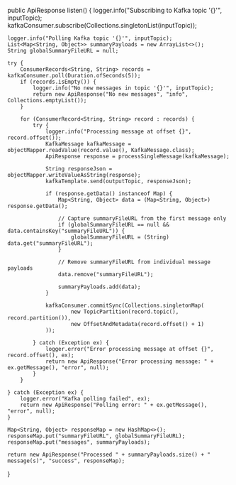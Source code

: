 public ApiResponse listen() {
    logger.info("Subscribing to Kafka topic '{}'", inputTopic);
    kafkaConsumer.subscribe(Collections.singletonList(inputTopic));

    logger.info("Polling Kafka topic '{}'", inputTopic);
    List<Map<String, Object>> summaryPayloads = new ArrayList<>();
    String globalSummaryFileURL = null;

    try {
        ConsumerRecords<String, String> records = kafkaConsumer.poll(Duration.ofSeconds(5));
        if (records.isEmpty()) {
            logger.info("No new messages in topic '{}'", inputTopic);
            return new ApiResponse("No new messages", "info", Collections.emptyList());
        }

        for (ConsumerRecord<String, String> record : records) {
            try {
                logger.info("Processing message at offset {}", record.offset());
                KafkaMessage kafkaMessage = objectMapper.readValue(record.value(), KafkaMessage.class);
                ApiResponse response = processSingleMessage(kafkaMessage);

                String responseJson = objectMapper.writeValueAsString(response);
                kafkaTemplate.send(outputTopic, responseJson);

                if (response.getData() instanceof Map) {
                    Map<String, Object> data = (Map<String, Object>) response.getData();

                    // Capture summaryFileURL from the first message only
                    if (globalSummaryFileURL == null && data.containsKey("summaryFileURL")) {
                        globalSummaryFileURL = (String) data.get("summaryFileURL");
                    }

                    // Remove summaryFileURL from individual message payloads
                    data.remove("summaryFileURL");

                    summaryPayloads.add(data);
                }

                kafkaConsumer.commitSync(Collections.singletonMap(
                        new TopicPartition(record.topic(), record.partition()),
                        new OffsetAndMetadata(record.offset() + 1)
                ));

            } catch (Exception ex) {
                logger.error("Error processing message at offset {}", record.offset(), ex);
                return new ApiResponse("Error processing message: " + ex.getMessage(), "error", null);
            }
        }

    } catch (Exception ex) {
        logger.error("Kafka polling failed", ex);
        return new ApiResponse("Polling error: " + ex.getMessage(), "error", null);
    }

    Map<String, Object> responseMap = new HashMap<>();
    responseMap.put("summaryFileURL", globalSummaryFileURL);
    responseMap.put("messages", summaryPayloads);

    return new ApiResponse("Processed " + summaryPayloads.size() + " message(s)", "success", responseMap);
}

